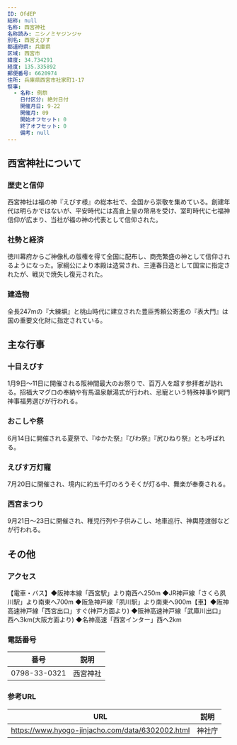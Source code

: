 ```yaml
---
ID: OfdEP
総称: null
名称: 西宮神社
名称読み: ニシノミヤジンジャ
別名: 西宮えびす
都道府県: 兵庫県
区域: 西宮市
緯度: 34.734291
経度: 135.335892
郵便番号: 6620974
住所: 兵庫県西宮市社家町1-17
祭事:
  - 名称: 例祭
    日付区分: 絶対日付
    開催月日: 9-22
    開催月: 09
    開始オフセット: 0
    終了オフセット: 0
    備考: null
---
```


## 西宮神社について

### 歴史と信仰

西宮神社は福の神『えびす様』の総本社で、全国から崇敬を集めている。創建年代は明らかではないが、平安時代には高倉上皇の幣帛を受け、室町時代に七福神信仰が広まり、当社が福の神の代表として信仰された。

### 社勢と経済

徳川幕府からご神像札の版権を得て全国に配布し、商売繁盛の神として信仰されるようになった。家綱公により本殿は造営され、三連春日造として国宝に指定されたが、戦災で焼失し復元された。

### 建造物

全長247mの『大練塀』と桃山時代に建立された豊臣秀頼公寄進の『表大門』は国の重要文化財に指定されている。

## 主な行事

### 十目えびす

1月9日～11日に開催される阪神間最大のお祭りで、百万人を超す参拝者が訪れる。招福大マグロの奉納や有馬温泉献湯式が行われ、忌寵という特殊神事や開門神事福男選びが行われる。

### おこしや祭

6月14日に開催される夏祭で、『ゆかた祭』『びわ祭』『尻ひねり祭』とも呼ばれる。

### えびす万灯寵

7月20日に開催され、境内に約五千灯のろうそくが灯る中、舞楽が奉奏される。

### 西宮まつり

9月21日～23日に開催され、稚児行列や子供みこし、地車巡行、神輿陸渡御などが行われる。

## その他

### アクセス

【電車・バス】◆阪神本線「西宮駅」より南西へ250m
◆JR神戸線「さくら夙川駅」より南東へ700m
◆阪急神戸線「夙川駅」より南東へ900m【車】◆阪神高速神戸線「西宮出口」すぐ(神戸方面より)
◆阪神高速神戸線「武庫川出口」西へ3km(大阪方面より)
◆名神高速「西宮インター」西へ2km

### 電話番号

| 番号         | 説明     |
| ------------ | -------- |
| 0798-33-0321 | 西宮神社 |

### 参考URL

| URL                                              | 説明   |
| ------------------------------------------------ | ------ |
| https://www.hyogo-jinjacho.com/data/6302002.html | 神社庁 |
